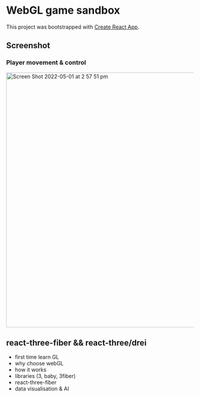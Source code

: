 # WebGL game sandbox
This project was bootstrapped with [Create React App](https://github.com/facebook/create-react-app).

## Screenshot
### Player movement & control
<img width="684" alt="Screen Shot 2022-05-01 at 2 57 51 pm" src="https://user-images.githubusercontent.com/17716050/166132803-caab2f0f-b825-4ff0-b336-992c216bc1e8.png">


## react-three-fiber && react-three/drei

* first time learn GL 
* why choose webGL 
* how it works 
* libraries (3, baby, 3fiber)
* react-three-fiber
* data visualisation & AI
